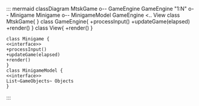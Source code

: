 ::: mermaid
classDiagram
    MtskGame o-- GameEngine
    GameEngine "1:N" o-- Minigame
    Minigame o-- MinigameModel
    GameEngine <.. View
    class MtskGame{
    }
    class GameEngine{
        +processInput()
        +updateGame(elapsed)
        +render()
    }
    class View{
    +render()
    }
    
    class Minigame {
    <<interface>>
    +processInput()
    +updateGame(elapsed)
    +render()
    }
    class MinigameModel {
    <<interface>>
    List~GameObjects~ Objects
    }
:::